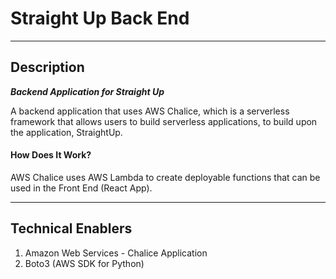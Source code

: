 # Straight Up Back End

---
## Description
***Backend Application for Straight Up***

A backend application that uses AWS Chalice, which is a serverless
framework that allows users to build serverless applications, to build
upon the application, StraightUp.

#### How Does It Work?
AWS Chalice uses AWS Lambda to create deployable functions that can
be used in the Front End (React App).


---
## Technical Enablers
1. Amazon Web Services - Chalice Application
2. Boto3 (AWS SDK for Python)
